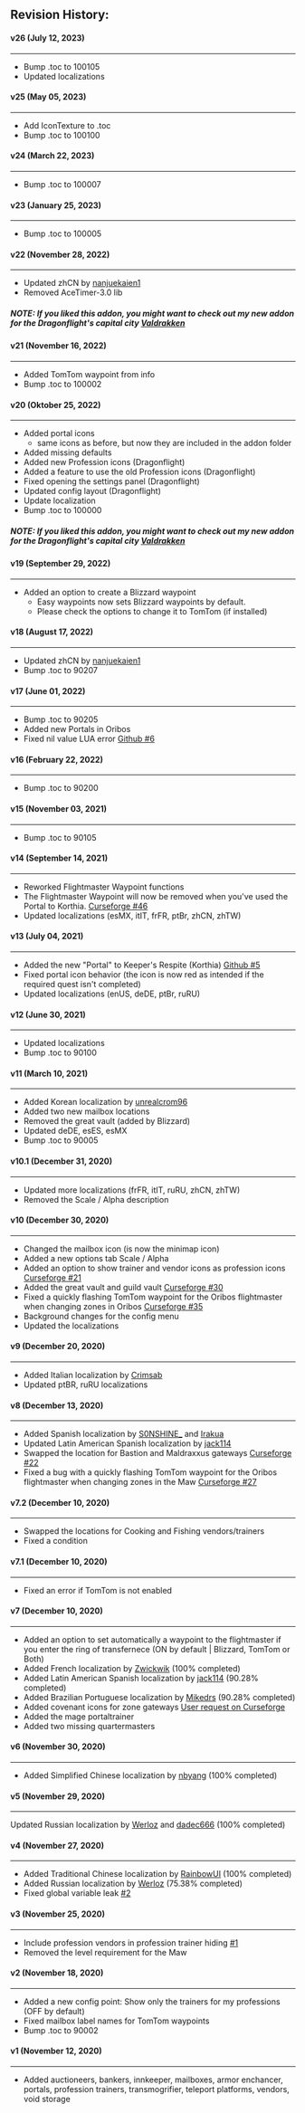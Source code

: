 ## Revision History:

#### v26 (July 12, 2023)
-------------------------------
* Bump .toc to 100105
* Updated localizations

#### v25 (May 05, 2023)
-------------------------------
* Add IconTexture to .toc
* Bump .toc to 100100

#### v24 (March 22, 2023)
-------------------------------
* Bump .toc to 100007

#### v23 (January 25, 2023)
-------------------------------
* Bump .toc to 100005

#### v22 (November 28, 2022)
-------------------------------
* Updated zhCN by [nanjuekaien1](https://github.com/Dathwada/handynotes-oribos/pull/9)
* Removed AceTimer-3.0 lib

##### NOTE: If you liked this addon, you might want to check out my new addon for the Dragonflight's capital city [Valdrakken](https://www.curseforge.com/wow/addons/handynotes-valdrakken)

#### v21 (November 16, 2022)
-------------------------------
* Added TomTom waypoint from info
* Bump .toc to 100002

#### v20 (Oktober 25, 2022)
-------------------------------
* Added portal icons
    * same icons as before, but now they are included in the addon folder
* Added missing defaults
* Added new Profession icons (Dragonflight)
* Added a feature to use the old Profession icons (Dragonflight)
* Fixed opening the settings panel (Dragonflight)
* Updated config layout (Dragonflight)
* Update localization
* Bump .toc to 100000

##### NOTE: If you liked this addon, you might want to check out my new addon for the Dragonflight's capital city [Valdrakken](https://www.curseforge.com/wow/addons/handynotes-valdrakken)

#### v19 (September 29, 2022)
-------------------------------
* Added an option to create a Blizzard waypoint
    * Easy waypoints now sets Blizzard waypoints by default.
    * Please check the options to change it to TomTom (if installed)

#### v18 (August 17, 2022)
-------------------------------
* Updated zhCN by [nanjuekaien1](https://github.com/Dathwada/handynotes-oribos/pull/7)
* Bump .toc to 90207

#### v17 (June 01, 2022)
-------------------------------
* Bump .toc to 90205
* Added new Portals in Oribos
* Fixed nil value LUA error [Github #6](https://github.com/Dathwada/handynotes-oribos/issues/6)

#### v16 (February 22, 2022)
-------------------------------
* Bump .toc to 90200

#### v15 (November 03, 2021)
-------------------------------
* Bump .toc to 90105

#### v14 (September 14, 2021)
-------------------------------
* Reworked Flightmaster Waypoint functions
* The Flightmaster Waypoint will now be removed when you've used the Portal to Korthia. [Curseforge #46](https://www.curseforge.com/wow/addons/handynotes-oribos?comment=46)
* Updated localizations (esMX, itIT, frFR, ptBr, zhCN, zhTW)

#### v13 (July 04, 2021)
-------------------------------
* Added the new "Portal" to Keeper's Respite (Korthia) [Github #5](https://github.com/Dathwada/handynotes-oribos/issues/5)
* Fixed portal icon behavior (the icon is now red as intended if the required quest isn't completed)
* Updated localizations (enUS, deDE, ptBr, ruRU)

#### v12 (June 30, 2021)
-------------------------------
* Updated localizations
* Bump .toc to 90100

#### v11 (March 10, 2021)
-------------------------------
* Added Korean localization by [unrealcrom96](https://www.curseforge.com/members/unrealcrom96)
* Added two new mailbox locations
* Removed the great vault (added by Blizzard)
* Updated deDE, esES, esMX
* Bump .toc to 90005

#### v10.1 (December 31, 2020)
-------------------------------
* Updated more localizations (frFR, itIT, ruRU, zhCN, zhTW)
* Removed the Scale / Alpha description

#### v10 (December 30, 2020)
-------------------------------
* Changed the mailbox icon (is now the minimap icon)
* Added a new options tab Scale / Alpha
* Added an option to show trainer and vendor icons as profession icons [Curseforge #21](https://www.curseforge.com/wow/addons/handynotes-oribos?comment=21)
* Added the great vault and guild vault [Curseforge #30](https://www.curseforge.com/wow/addons/handynotes-oribos?comment=30)
* Fixed a quickly flashing TomTom waypoint for the Oribos flightmaster when changing zones in Oribos [Curseforge #35](https://www.curseforge.com/wow/addons/handynotes-oribos?comment=35)
* Background changes for the config menu
* Updated the localizations

#### v9 (December 20, 2020)
-------------------------------
* Added Italian localization by [Crimsab](https://www.curseforge.com/members/crimsab)
* Updated ptBR, ruRU localizations

#### v8 (December 13, 2020)
-------------------------------
* Added Spanish localization by [S0NSHINE_](https://www.curseforge.com/members/S0NSHINE_) and [Irakua](https://www.curseforge.com/members/Irakua)
* Updated Latin American Spanish localization by [jack114](https://www.curseforge.com/members/jack114)
* Swapped the location for Bastion and Maldraxxus gateways [Curseforge #22](https://www.curseforge.com/wow/addons/handynotes-oribos?comment=22)
* Fixed a bug with a quickly flashing TomTom waypoint for the Oribos flightmaster when changing zones in the Maw [Curseforge #27](https://www.curseforge.com/wow/addons/handynotes-oribos?comment=27)

#### v7.2 (December 10, 2020)
-------------------------------
* Swapped the locations for Cooking and Fishing vendors/trainers
* Fixed a condition

#### v7.1 (December 10, 2020)
-------------------------------
* Fixed an error if TomTom is not enabled

#### v7 (December 10, 2020)
-------------------------------
* Added an option to set automatically a waypoint to the flightmaster if you enter the ring of transfernece (ON by default | Blizzard, TomTom or Both)
* Added French localization by [Zwickwik](https://www.curseforge.com/members/zickwik) (100% completed)
* Added Latin American Spanish localization by [jack114](https://www.curseforge.com/members/jack114) (90.28% completed)
* Added Brazilian Portuguese localization by [Mikedrs](https://www.curseforge.com/members/mikedrs) (90.28% completed)
* Added covenant icons for zone gateways [User request on Curseforge](https://www.curseforge.com/wow/addons/handynotes-oribos?comment=16)
* Added the mage portaltrainer
* Added two missing quartermasters

#### v6 (November 30, 2020)
-------------------------------
* Added Simplified Chinese localization by [nbyang](https://www.curseforge.com/members/nbyang) (100% completed)

#### v5 (November 29, 2020)
-------------------------------
Updated Russian localization by [Werloz](https://www.curseforge.com/members/werloz) and [dadec666](https://www.curseforge.com/members/dadec666) (100% completed)

#### v4 (November 27, 2020)
-------------------------------
* Added Traditional Chinese localization by [RainbowUI](https://www.curseforge.com/members/rainbowui) (100% completed)
* Added Russian localization by [Werloz](https://www.curseforge.com/members/werloz) (75.38% completed)
* Fixed global variable leak [#2](https://github.com/Dathwada/handynotes-oribos/issues/2)

#### v3 (November 25, 2020)
-------------------------------
* Include profession vendors in profession trainer hiding [#1](https://github.com/Dathwada/handynotes-oribos/issues/1)
* Removed the level requirement for the Maw

#### v2 (November 18, 2020)
-------------------------------
* Added a new config point: Show only the trainers for my professions (OFF by default)
* Fixed mailbox label names for TomTom waypoints
* Bump .toc to 90002

#### v1 (November 12, 2020)
-------------------------------
* Added auctioneers, bankers, innkeeper, mailboxes, armor enchancer, portals, profession trainers, transmogrifier, teleport platforms, vendors, void storage
